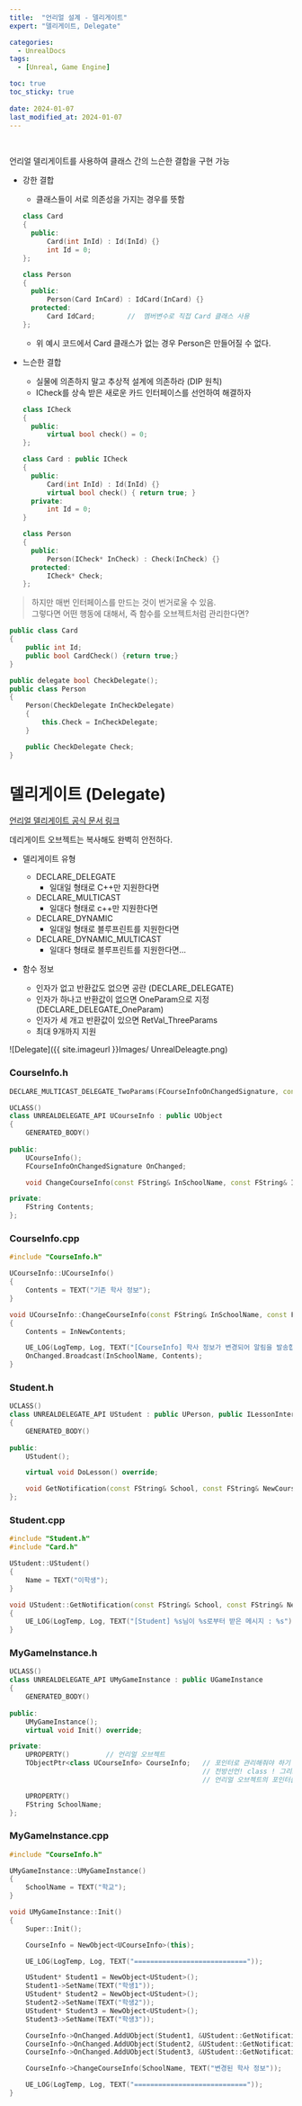 ```yaml
---
title:  "언리얼 설계 - 델리게이트"
expert: "델리게이트, Delegate"

categories:
  - UnrealDocs
tags:
  - [Unreal, Game Engine]

toc: true
toc_sticky: true
 
date: 2024-01-07
last_modified_at: 2024-01-07
---
```


<br>

언리얼 델리게이트를 사용하여 클래스 간의 느슨한 결합을 구현 가능  

- 강한 결합
  - 클래스들이 서로 의존성을 가지는 경우를 뜻함


  ```cpp
  class Card
  {
    public:
        Card(int InId) : Id(InId) {}
        int Id = 0;
  };

  class Person
  {
    public:
        Person(Card InCard) : IdCard(InCard) {}
    protected:
        Card IdCard;        //  멤버변수로 직접 Card 클래스 사용
  };
  ```
  
  - 위 예시 코드에서 Card 클래스가 없는 경우 Person은 만들어질 수 없다.

- 느슨한 결합
  - 실물에 의존하지 말고 추상적 설계에 의존하라 (DIP 원칙)
  - ICheck를 상속 받은 새로운 카드 인터페이스를 선언하여 해결하자

  ```cpp
  class ICheck
  {
    public:
        virtual bool check() = 0;
  };

  class Card : public ICheck
  {
    public:
        Card(int InId) : Id(InId) {}
        virtual bool check() { return true; }
    private:
        int Id = 0;
  }

  class Person
  {
    public:
        Person(ICheck* InCheck) : Check(InCheck) {}
    protected:
        ICheck* Check;
  };
  ```


> 하지만 매번 인터페이스를 만드는 것이 번거로울 수 있음.  
> 그렇다면 어떤 행동에 대해서, 즉 함수를 오브젝트처럼 관리한다면?  

```cpp
public class Card
{
    public int Id;
    public bool CardCheck() {return true;}
}

public delegate bool CheckDelegate();
public class Person
{
    Person(CheckDelegate InCheckDelegate)
    {
        this.Check = InCheckDelegate;
    }

    public CheckDelegate Check;
}
```


# 델리게이트 (Delegate)

[언리얼 델리게이트 공식 문서 링크](https://docs.unrealengine.com/4.27/ko/ProgrammingAndScripting/ProgrammingWithCPP/UnrealArchitecture/Delegates/)

데리게이트 오브젝트는 복사해도 완벽히 안전하다.  

- 델리게이트 유형
  - DECLARE_DELEGATE
    - 일대일 형태로 C++만 지원한다면
  - DECLARE_MULTICAST
    - 일대다 형태로 c++만 지원한다면
  - DECLARE_DYNAMIC
    - 일대일 형태로 블루프린트를 지원한다면
  - DECLARE_DYNAMIC_MULTICAST
    - 일대다 형태로 블루프린트를 지원한다면...

- 함수 정보
  - 인자가 없고 반환값도 없으면 공란 (DECLARE_DELEGATE)
  - 인자가 하나고 반환값이 없으면 OneParam으로 지정 (DECLARE_DELEGATE_OneParam)
  - 인자가 세 개고 반환값이 있으면 RetVal_ThreeParams
  - 최대 9개까지 지원



![Delegate]({{ site.imageurl }}Images/
UnrealDeleagte.png)  


### CourseInfo.h

```cpp
DECLARE_MULTICAST_DELEGATE_TwoParams(FCourseInfoOnChangedSignature, const FString&, const FString&);

UCLASS()
class UNREALDELEGATE_API UCourseInfo : public UObject
{
	GENERATED_BODY()
	
public:
	UCourseInfo();
	FCourseInfoOnChangedSignature OnChanged;

	void ChangeCourseInfo(const FString& InSchoolName, const FString& InNewContents);

private:
	FString Contents;
};
```

### CourseInfo.cpp

```cpp
#include "CourseInfo.h"

UCourseInfo::UCourseInfo()
{
	Contents = TEXT("기존 학사 정보");
}

void UCourseInfo::ChangeCourseInfo(const FString& InSchoolName, const FString& InNewContents)
{
	Contents = InNewContents;

	UE_LOG(LogTemp, Log, TEXT("[CourseInfo] 학사 정보가 변경되어 알림을 발송합니다."));
	OnChanged.Broadcast(InSchoolName, Contents);
}
```

### Student.h

```cpp
UCLASS()
class UNREALDELEGATE_API UStudent : public UPerson, public ILessonInterface
{
	GENERATED_BODY()
	
public:
	UStudent();

	virtual void DoLesson() override;

	void GetNotification(const FString& School, const FString& NewCourseInfo);
};
```

### Student.cpp

```cpp
#include "Student.h"
#include "Card.h"

UStudent::UStudent()
{
	Name = TEXT("이학생");
}

void UStudent::GetNotification(const FString& School, const FString& NewCourseInfo)
{
	UE_LOG(LogTemp, Log, TEXT("[Student] %s님이 %s로부터 받은 메시지 : %s"), *Name, *School, *NewCourseInfo);
}
```

### MyGameInstance.h

```cpp
UCLASS()
class UNREALDELEGATE_API UMyGameInstance : public UGameInstance
{
	GENERATED_BODY()
	
public:
	UMyGameInstance();
	virtual void Init() override;

private:
	UPROPERTY()			// 언리얼 오브젝트
	TObjectPtr<class UCourseInfo> CourseInfo;	// 포인터로 관리해줘야 하기 때문에
												// 전방선언! class ! 그리고
												// 언리얼 오브젝트의 포인터를 멤버 변수로 지정할 땐 TObjectPtr

	UPROPERTY()
	FString SchoolName;
};
```

### MyGameInstance.cpp

```cpp
#include "CourseInfo.h"

UMyGameInstance::UMyGameInstance()
{
	SchoolName = TEXT("학교");
}

void UMyGameInstance::Init()
{
	Super::Init();

	CourseInfo = NewObject<UCourseInfo>(this);

	UE_LOG(LogTemp, Log, TEXT("============================"));

	UStudent* Student1 = NewObject<UStudent>();
	Student1->SetName(TEXT("학생1"));
	UStudent* Student2 = NewObject<UStudent>();
	Student2->SetName(TEXT("학생2"));
	UStudent* Student3 = NewObject<UStudent>();
	Student3->SetName(TEXT("학생3"));

	CourseInfo->OnChanged.AddUObject(Student1, &UStudent::GetNotification);
	CourseInfo->OnChanged.AddUObject(Student2, &UStudent::GetNotification);
	CourseInfo->OnChanged.AddUObject(Student3, &UStudent::GetNotification);

	CourseInfo->ChangeCourseInfo(SchoolName, TEXT("변경된 학사 정보"));

	UE_LOG(LogTemp, Log, TEXT("============================"));
}
```